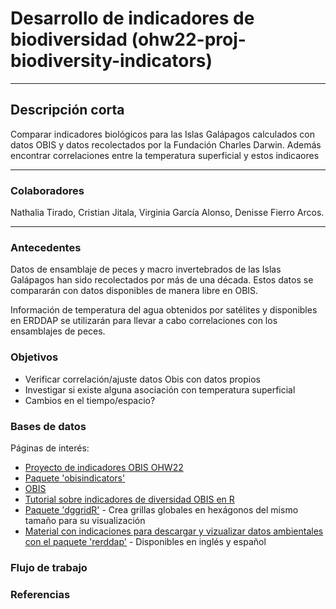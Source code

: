 # Desarrollo de indicadores de biodiversidad (ohw22-proj-biodiversity-indicators)
---
## Descripción corta  
Comparar indicadores biológicos para las Islas Galápagos calculados con datos OBIS y datos recolectados por la Fundación Charles Darwin. Además encontrar correlaciones entre la temperatura superficial y estos indicaores

---
### Colaboradores
Nathalia Tirado, Cristian Jitala, Virginia García Alonso, Denisse Fierro Arcos.

---
### Antecedentes
Datos de ensamblaje de peces y macro invertebrados de las Islas Galápagos han sido recolectados por más de una década. Estos datos se compararán con datos disponibles de manera libre en OBIS.

Información de temperatura del agua obtenidos por satélites y disponibles en ERDDAP se utilizarán para llevar a cabo correlaciones con los ensamblajes de peces. 

### Objetivos
* Verificar correlación/ajuste datos Obis con datos propios
* Investigar si existe alguna asociación con temperatura superficial
* Cambios en el tiempo/espacio?

### Bases de datos
Páginas de interés:
* [Proyecto de indicadores OBIS OHW22](https://github.com/oceanhackweek/discussions/discussions/4)
* [Paquete 'obisindicators'](https://github.com/marinebon/obisindicators)
* [OBIS](https://obis.org/indicators/)
* [Tutorial sobre indicadores de diversidad OBIS en R](https://iobis.github.io/notebook-diversity-indicators/#read-the-occurrence-data)
* [Paquete 'dggridR'](https://github.com/r-barnes/dggridR/) - Crea grillas globales en hexágonos del mismo tamaño para su visualización
* [Material con indicaciones para descargar y vizualizar datos ambientales con el paquete 'rerddap'](https://github.com/virginiagarciaalonso/useR_2022_sst) - Disponibles en inglés y español

### Flujo de trabajo

### Referencias
